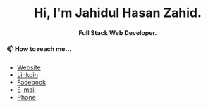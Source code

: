 <h1 align="center">Hi, I'm Jahidul Hasan Zahid.</h1>
<h4 align="center">Full Stack Web Developer.</h4>
<!-- <img src="https://media-exp1.licdn.com/dms/image/C5603AQFEiWVCBAUpKA/profile-displayphoto-shrink_200_200/0?e=1602115200&v=beta&t=NlLQriHo3x_8zU8Itkqa5T-pe3L3JOWCLgOLYdwt6VA" /> -->

#### 📫 How to reach me...
- [Website](http://jahidul.info)
- [Linkdin](https://www.linkedin.com/in/jahidulhasanzahid/)
- [Facebook](https://www.facebook.com/PicchiNobita/)
- [E-mail](jahidulhasanzahid1971@gmail.com)
- [Phone](+8801516149667)
